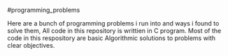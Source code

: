#programming_problems

Here are a bunch of programming problems i run into and ways i found to solve them, All code in this repository is writtien in C program.
Most of the code in this respository are  basic Algorithmic solutions to problems with clear objectives.
